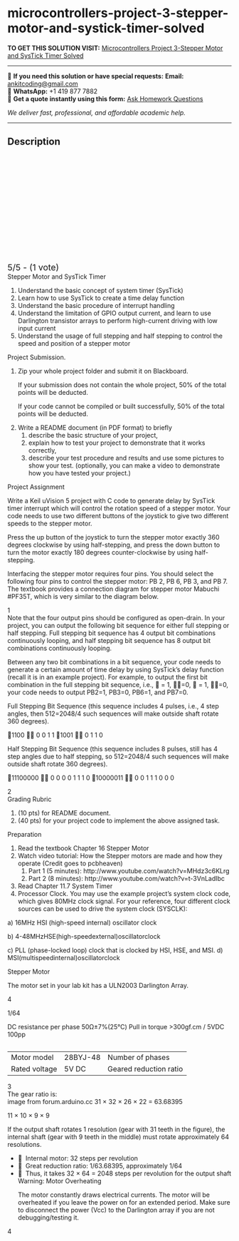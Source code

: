 # microcontrollers-project-3-stepper-motor-and-systick-timer-solved
**TO GET THIS SOLUTION VISIT:** [Microcontrollers Project 3-Stepper Motor and SysTick Timer Solved](https://www.ankitcodinghub.com/product/microcontrollers-project-3-stepper-motor-and-systick-timer-solved/)


---

📩 **If you need this solution or have special requests:** **Email:** ankitcoding@gmail.com  
📱 **WhatsApp:** +1 419 877 7882  
📄 **Get a quote instantly using this form:** [Ask Homework Questions](https://www.ankitcodinghub.com/services/ask-homework-questions/)

*We deliver fast, professional, and affordable academic help.*

---

<h2>Description</h2>



<div class="kk-star-ratings kksr-auto kksr-align-center kksr-valign-top" data-payload="{&quot;align&quot;:&quot;center&quot;,&quot;id&quot;:&quot;101248&quot;,&quot;slug&quot;:&quot;default&quot;,&quot;valign&quot;:&quot;top&quot;,&quot;ignore&quot;:&quot;&quot;,&quot;reference&quot;:&quot;auto&quot;,&quot;class&quot;:&quot;&quot;,&quot;count&quot;:&quot;1&quot;,&quot;legendonly&quot;:&quot;&quot;,&quot;readonly&quot;:&quot;&quot;,&quot;score&quot;:&quot;5&quot;,&quot;starsonly&quot;:&quot;&quot;,&quot;best&quot;:&quot;5&quot;,&quot;gap&quot;:&quot;4&quot;,&quot;greet&quot;:&quot;Rate this product&quot;,&quot;legend&quot;:&quot;5\/5 - (1 vote)&quot;,&quot;size&quot;:&quot;24&quot;,&quot;title&quot;:&quot;Microcontrollers Project 3-Stepper Motor and SysTick Timer Solved&quot;,&quot;width&quot;:&quot;138&quot;,&quot;_legend&quot;:&quot;{score}\/{best} - ({count} {votes})&quot;,&quot;font_factor&quot;:&quot;1.25&quot;}">

<div class="kksr-stars">

<div class="kksr-stars-inactive">
            <div class="kksr-star" data-star="1" style="padding-right: 4px">


<div class="kksr-icon" style="width: 24px; height: 24px;"></div>
        </div>
            <div class="kksr-star" data-star="2" style="padding-right: 4px">


<div class="kksr-icon" style="width: 24px; height: 24px;"></div>
        </div>
            <div class="kksr-star" data-star="3" style="padding-right: 4px">


<div class="kksr-icon" style="width: 24px; height: 24px;"></div>
        </div>
            <div class="kksr-star" data-star="4" style="padding-right: 4px">


<div class="kksr-icon" style="width: 24px; height: 24px;"></div>
        </div>
            <div class="kksr-star" data-star="5" style="padding-right: 4px">


<div class="kksr-icon" style="width: 24px; height: 24px;"></div>
        </div>
    </div>

<div class="kksr-stars-active" style="width: 138px;">
            <div class="kksr-star" style="padding-right: 4px">


<div class="kksr-icon" style="width: 24px; height: 24px;"></div>
        </div>
            <div class="kksr-star" style="padding-right: 4px">


<div class="kksr-icon" style="width: 24px; height: 24px;"></div>
        </div>
            <div class="kksr-star" style="padding-right: 4px">


<div class="kksr-icon" style="width: 24px; height: 24px;"></div>
        </div>
            <div class="kksr-star" style="padding-right: 4px">


<div class="kksr-icon" style="width: 24px; height: 24px;"></div>
        </div>
            <div class="kksr-star" style="padding-right: 4px">


<div class="kksr-icon" style="width: 24px; height: 24px;"></div>
        </div>
    </div>
</div>


<div class="kksr-legend" style="font-size: 19.2px;">
            5/5 - (1 vote)    </div>
    </div>
<div class="page" title="Page 1">
<div class="layoutArea">
<div class="column">
Stepper Motor and SysTick Timer

</div>
</div>
<div class="layoutArea">
<div class="column">
<ol>
<li>Understand the basic concept of system timer (SysTick)</li>
<li>Learn how to use SysTick to create a time delay function</li>
<li>Understand the basic procedure of interrupt handling</li>
<li>Understand the limitation of GPIO output current, and learn to use Darlington
transistor arrays to perform high-current driving with low input current
</li>
<li>Understand the usage of full stepping and half stepping to control the speed and
position of a stepper motor
</li>
</ol>
Project Submission.

<ol>
<li>Zip your whole project folder and submit it on Blackboard.

If your submission does not contain the whole project, 50% of the total points will be deducted.

If your code cannot be compiled or built successfully, 50% of the total points will be deducted.</li>
<li>Write a README document (in PDF format) to briefly
<ol>
<li>describe the basic structure of your project,</li>
<li>explain how to test your project to demonstrate that it works correctly,</li>
<li>describe your test procedure and results and use some pictures to show your
test. (optionally, you can make a video to demonstrate how you have tested your project.)
</li>
</ol>
</li>
</ol>
Project Assignment

Write a Keil uVision 5 project with C code to generate delay by SysTick timer interrupt which will control the rotation speed of a stepper motor. Your code needs to use two different buttons of the joystick to give two different speeds to the stepper motor.

Press the up button of the joystick to turn the stepper motor exactly 360 degrees clockwise by using half-stepping, and press the down button to turn the motor exactly 180 degrees counter-clockwise by using half-stepping.

Interfacing the stepper motor requires four pins. You should select the following four pins to control the stepper motor: PB 2, PB 6, PB 3, and PB 7. The textbook provides a connection diagram for stepper motor Mabuchi #PF35T, which is very similar to the diagram below.

</div>
</div>
<div class="layoutArea">
<div class="column">
1

</div>
</div>
</div>
<div class="page" title="Page 2">
<div class="layoutArea">
<div class="column">
Note that the four output pins should be configured as open-drain. In your project, you can output the following bit sequence for either full stepping or half stepping. Full stepping bit sequence has 4 output bit combinations continuously looping, and half stepping bit sequence has 8 output bit combinations continuously looping.

Between any two bit combinations in a bit sequence, your code needs to generate a certain amount of time delay by using SysTick’s delay function (recall it is in an example project). For example, to output the first bit combination in the full stepping bit sequence, i.e., 􏰀 = 1, 􏰀􏰁=0, 􏰂 = 1, 􏰂􏰁=0, your code needs to output PB2=1, PB3=0, PB6=1, and PB7=0.

Full Stepping Bit Sequence (this sequence includes 4 pulses, i.e., 4 step angles, then 512=2048/4 such sequences will make outside shaft rotate 360 degrees).

􏰀1100 􏰀̅ 0 0 1 1 􏰂1001 􏰂􏰃 0 1 1 0

Half Stepping Bit Sequence (this sequence includes 8 pulses, still has 4 step angles due to half stepping, so 512=2048/4 such sequences will make outside shaft rotate 360 degrees).

􏰀11100000 􏰀̅ 0 0 0 0 1 1 1 0 􏰂10000011 􏰂􏰃 0 0 1 1 1 0 0 0

</div>
</div>
<div class="layoutArea">
<div class="column">
2

</div>
</div>
</div>
<div class="page" title="Page 3">
<div class="layoutArea">
<div class="column">
Grading Rubric

<ol>
<li>(10 pts) for README document.</li>
<li>(40 pts) for your project code to implement the above assigned task.</li>
</ol>
Preparation

<ol>
<li>Read the textbook Chapter 16 Stepper Motor</li>
<li>Watch video tutorial: How the Stepper motors are made and how they operate
(Credit goes to pcbheaven)

<ol>
<li>Part 1 (5 minutes): http://www.youtube.com/watch?v=MHdz3c6KLrg</li>
<li>Part 2 (8 minutes): http://www.youtube.com/watch?v=t-3VnLadIbc</li>
</ol>
</li>
<li>Read Chapter 11.7 System Timer</li>
<li>Processor Clock. You may use the example project’s system clock code, which gives
80MHz clock signal. For your reference, four different clock sources can be used to drive the system clock (SYSCLK):
</li>
</ol>
a) 16MHz HSI (high-speed internal) oscillator clock

b) 4-48MHzHSE(high-speedexternal)oscillatorclock

c) PLL (phase-locked loop) clock that is clocked by HSI, HSE, and MSI. d) MSI(multispeedinternal)oscillatorclock

Stepper Motor

The motor set in your lab kit has a ULN2003 Darlington Array.

4

1/64

DC resistance per phase 50Ω±7%(25°C) Pull in torque &gt;300gf.cm / 5VDC 100pp

</div>
</div>
<table>
<tbody>
<tr>
<td>
<div class="layoutArea">
<div class="column">
Motor model

</div>
</div>
</td>
<td>
<div class="layoutArea">
<div class="column">
28BYJ-48

</div>
</div>
</td>
<td>
<div class="layoutArea">
<div class="column">
Number of phases

</div>
</div>
</td>
</tr>
<tr>
<td>
<div class="layoutArea">
<div class="column">
Rated voltage

</div>
</div>
</td>
<td>
<div class="layoutArea">
<div class="column">
5V DC

</div>
</div>
</td>
<td>
<div class="layoutArea">
<div class="column">
Geared reduction ratio

</div>
</div>
</td>
</tr>
</tbody>
</table>
<div class="layoutArea">
<div class="column">
3

</div>
</div>
</div>
<div class="page" title="Page 4">
<div class="layoutArea">
<div class="column">
The gear ratio is:

</div>
<div class="column">
image from forum.arduino.cc 31 × 32 × 26 × 22 = 63.68395

11 × 10 × 9 × 9

</div>
</div>
<div class="layoutArea">
<div class="column">
If the output shaft rotates 1 resolution (gear with 31 teeth in the figure), the internal shaft (gear with 9 teeth in the middle) must rotate approximately 64 resolutions.

<ul>
<li> &nbsp;Internal motor: 32 steps per revolution</li>
<li> &nbsp;Great reduction ratio: 1/63.68395, approximately 1/64</li>
<li> &nbsp;Thus, it takes 32 × 64 = 2048 steps per revolution for the output shaft
Warning: Motor Overheating

The motor constantly draws electrical currents. The motor will be overheated if you leave the power on for an extended period. Make sure to disconnect the power (Vcc) to the Darlington array if you are not debugging/testing it.
</li>
</ul>
</div>
</div>
<div class="layoutArea">
<div class="column">
4

</div>
</div>
</div>
